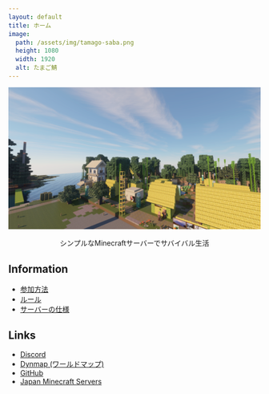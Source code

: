 ```yaml
---
layout: default
title: ホーム
image:
  path: /assets/img/tamago-saba.png
  height: 1080
  width: 1920
  alt: たまご鯖
---
```


![top](/assets/img/tamago-saba.png)

<p style="text-align: center;">
シンプルなMinecraftサーバーでサバイバル生活
</p>

## Information

- [参加方法](docs/how-to-join.md)
- [ルール](docs/rules.md)
- [サーバーの仕様](docs/specs.md)

## Links

- [Discord](https://discord.gg/eVGqDxrsmv)
- [Dynmap (ワールドマップ)](https://maps.tamago-saba.com)
- [GitHub](https://github.com/tamago-saba)
- [Japan Minecraft Servers](https://minecraft.jp/servers/play.tamago-saba.com)
